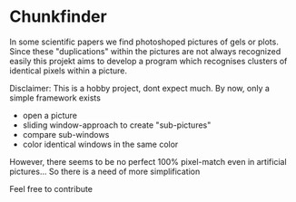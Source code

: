 # Chunkfinder
In some scientific papers we find photoshoped pictures of gels or plots.
Since these "duplications" within the pictures are not always recognized easily
this projekt aims to develop a program which recognises clusters of identical 
pixels within a picture.

Disclaimer:
This is a hobby project, dont expect much. 
By now, only a simple framework exists 
 - open a picture
 - sliding window-approach to create "sub-pictures"
 - compare sub-windows
 - color identical windows in the same color

However, there seems to be no perfect 100% pixel-match even in artificial
pictures... So there is a need of more simplification

Feel free to contribute
